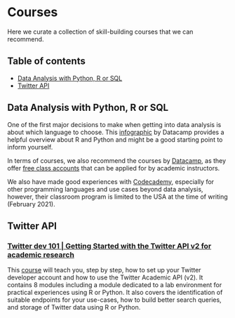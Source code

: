 # Courses

Here we curate a collection of skill-building courses that we can recommend.

## Table of contents
- [Data Analysis with Python, R or SQL](#data-analysis)
- [Twitter API](#twitter-api)

## <a name="data-analysis"></a>Data Analysis with Python, R or SQL

One of the first major decisions to make when getting into data analysis is about which language to choose. This [infographic](https://www.datacamp.com/community/tutorials/r-or-python-for-data-analysis) by Datacamp provides a helpful overview about R and Python and might be a good starting point to inform yourself. 

In terms of courses, we also recommend the courses by [Datacamp](https://www.datacamp.com/), as they offer [free class accounts](https://www.datacamp.com/groups/education) that can be applied for by academic instructors.

We also have made good experiences with [Codecademy](https://codecademy.com/), especially for other programming languages and use cases beyond data analysis, however, their classroom program is limited to the USA at the time of writing (February 2021).

## Twitter API

### [Twitter dev 101 | Getting Started with the Twitter API v2 for academic research](https://github.com/twitterdev/getting-started-with-the-twitter-api-v2-for-academic-research)

This [course](https://github.com/twitterdev/getting-started-with-the-twitter-api-v2-for-academic-research) will teach you, step by step, how to set up your Twitter developer account and how to use the Twitter Academic API (v2).
It contains 8 modules including a module dedicated to a lab environment for practical experiences using R or Python.
It also covers the identification of suitable endpoints for your use-cases, how to build better search queries, and storage of Twitter data using R or Python.
